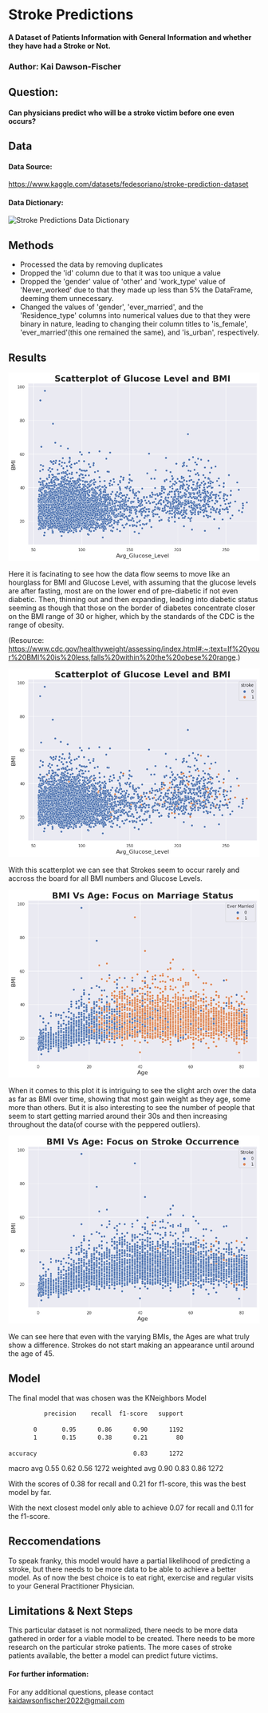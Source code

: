 # Stroke Predictions
#### A Dataset of Patients Information with General Information and whether they have had a Stroke or Not.
### Author: Kai Dawson-Fischer
## Question: 
#### Can physicians predict who will be a stroke victim before one even occurs?

## Data 
#### Data Source:
https://www.kaggle.com/datasets/fedesoriano/stroke-prediction-dataset

#### Data Dictionary:


![Stroke Predictions Data Dictionary](https://user-images.githubusercontent.com/117219099/230604916-966c98ec-bc5a-48ce-b765-d36c5d8c1da6.png)

## Methods
- Processed the data by removing duplicates
- Dropped the 'id' column due to that it was too unique a value
- Dropped the 'gender' value of 'other' and 'work_type' value of 'Never_worked' due to that they made up less than 5% the DataFrame, deeming them unnecessary.
- Changed the values of 'gender', 'ever_married', and the 'Residence_type' columns into numerical values due to that they were binary in nature, leading to changing their column titles to 'is_female', 'ever_married'(this one remained the same), and 'is_urban', respectively. 
## Results
![Scatterplot of Glucose Level and BMI](https://github.com/G3ntl3g1ant/Stroke-Predictions/blob/main/Scatterplot%20of%20Glucose%20Level%20and%20BMI.png)

Here it is facinating to see how the data flow seems to move like an hourglass for BMI and Glucose Level, with assuming that the glucose levels are after fasting, most are on the lower end of pre-diabetic if not even diabetic. Then, thinning out and then expanding, leading into diabetic status seeming as though that those on the border of diabetes concentrate closer on the BMI range of 30 or higher, which by the standards of the CDC is the range of obesity. 

(Resource: https://www.cdc.gov/healthyweight/assessing/index.html#:~:text=If%20your%20BMI%20is%20less,falls%20within%20the%20obese%20range.)

![Scatterplot of Glucose Level and BMI with Stroke](https://github.com/G3ntl3g1ant/Stroke-Predictions/blob/main/Scatterplot%20of%20Glucose%20Level%20and%20BMI%20with%20Stroke.png)

With this scatterplot we can see that Strokes seem to occur rarely and accross the board for all BMI numbers and Glucose Levels. 

![BMI Vs Age: Focus on Marriage Status](https://github.com/G3ntl3g1ant/Stroke-Predictions/blob/main/BMI%20Vs%20Age%20Focus%20on%20Marriage%20Status.png)

When it comes to this plot it is intriguing to see the slight arch over the data as far as BMI over time, showing that most 
gain weight as they age, some more than others. But it is also interesting to see the number of people that seem to start getting married around their 30s and then increasing throughout the data(of course with the peppered outliers). 

![BMI Vs Age: Focus on Stroke Occurrence](https://github.com/G3ntl3g1ant/Stroke-Predictions/blob/main/BMI%20Vs%20Age%20Focus%20on%20Stroke%20Occurrence.png)

We can see here that even with the varying BMIs, the Ages are what truly show a difference. Strokes do not start making an appearance until around the age of 45. 

## Model
The final model that was chosen was the KNeighbors Model

              precision    recall  f1-score   support

           0       0.95      0.86      0.90      1192
           1       0.15      0.38      0.21        80

    accuracy                           0.83      1272
   macro avg       0.55      0.62      0.56      1272
weighted avg       0.90      0.83      0.86      1272

With the scores of 0.38 for recall and 0.21 for f1-score, this was the best model by far. 

With the next closest model only able to achieve 0.07 for recall and 0.11 for the f1-score.

## Reccomendations
To speak franky, this model would have a partial likelihood of predicting a stroke, but there needs to be more data to be able to achieve a better model. As of now the best choice is to eat right, exercise and regular visits to your General Practitioner Physician. 
## Limitations & Next Steps
This particular dataset is not normalized, there needs to be more data gathered in order for a viable model to be created. There needs to be more research on the particular stroke patients. The more cases of stroke patients available, the better a model can predict future victims. 
#### For further information:
For any additional questions, please contact kaidawsonfischer2022@gmail.com
